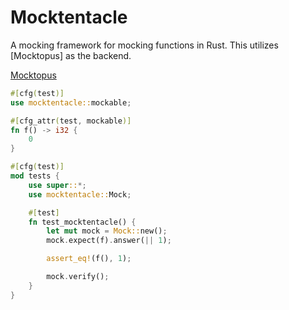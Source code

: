 # Mocktentacle

A mocking framework for mocking functions in Rust.  This utilizes [Mocktopus] as
the backend.

[Mocktopus](https://github.com/CodeSandwich/Mocktopus)

```rust
#[cfg(test)]
use mocktentacle::mockable;

#[cfg_attr(test, mockable)]
fn f() -> i32 {
    0
}

#[cfg(test)]
mod tests {
    use super::*;
    use mocktentacle::Mock;

    #[test]
    fn test_mocktentacle() {
        let mut mock = Mock::new();
        mock.expect(f).answer(|| 1);

        assert_eq!(f(), 1);

        mock.verify();
    }
}
```
